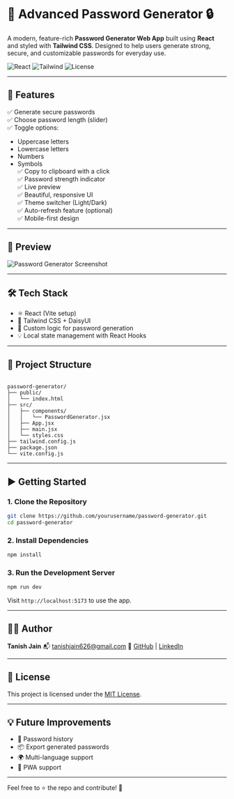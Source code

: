 

# 🔐 Advanced Password Generator 🔒

A modern, feature-rich **Password Generator Web App** built using **React** and styled with **Tailwind CSS**. Designed to help users generate strong, secure, and customizable passwords for everyday use.

![React](https://img.shields.io/badge/React-18-blue?logo=react)
![Tailwind](https://img.shields.io/badge/Tailwind_CSS-3-blue?logo=tailwindcss)
![License](https://img.shields.io/badge/license-MIT-green.svg)

---

## 🚀 Features

✅ Generate secure passwords  
✅ Choose password length (slider)  
✅ Toggle options:  
  - Uppercase letters  
  - Lowercase letters  
  - Numbers  
  - Symbols  
✅ Copy to clipboard with a click  
✅ Password strength indicator  
✅ Live preview  
✅ Beautiful, responsive UI  
✅ Theme switcher (Light/Dark)  
✅ Auto-refresh feature (optional)  
✅ Mobile-first design

---

## 📸 Preview

![Password Generator Screenshot](https://via.placeholder.com/800x400.png?text=Password+Generator+Preview)

---

## 🛠 Tech Stack

- ⚛️ React (Vite setup)
- 🎨 Tailwind CSS + DaisyUI
- 🧠 Custom logic for password generation
- 💡 Local state management with React Hooks

---

## 📂 Project Structure

```

password-generator/
├── public/
│   └── index.html
├── src/
│   ├── components/
│   │   └── PasswordGenerator.jsx
│   ├── App.jsx
│   ├── main.jsx
│   └── styles.css
├── tailwind.config.js
├── package.json
└── vite.config.js

````

---

## ▶️ Getting Started

### 1. Clone the Repository

```bash
git clone https://github.com/yourusername/password-generator.git
cd password-generator
````

### 2. Install Dependencies

```bash
npm install
```

### 3. Run the Development Server

```bash
npm run dev
```

Visit `http://localhost:5173` to use the app.

---

## 🧑‍💻 Author

**Tanish Jain**
📬 [tanishjain626@gmail.com](mailto:tanishjain626@gmail.com)
🔗 [GitHub](https://github.com/05tanish) | [LinkedIn](https://linkedin.com/in/tanish-jain-5b986828a)

---

## 📄 License

This project is licensed under the [MIT License](LICENSE).

---

## 💡 Future Improvements

* 🔐 Password history
* 📦 Export generated passwords
* 🌍 Multi-language support
* 📱 PWA support

---

Feel free to ⭐️ the repo and contribute! 🚀


